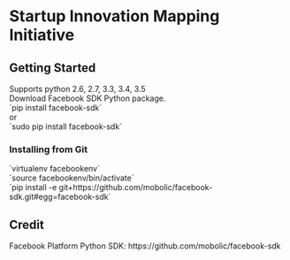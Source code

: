 <h1> Startup Innovation Mapping Initiative </h1>
<h2> Getting Started </h2>
Supports python 2.6, 2.7, 3.3, 3.4, 3.5 </br>
Download Facebook SDK Python package. </br>
`pip install facebook-sdk` </br>
or </br>
`sudo pip install facebook-sdk`
<h3> Installing from Git </h3>
`virtualenv facebookenv` </br>
`source facebookenv/bin/activate` </br>
`pip install -e git+https://github.com/mobolic/facebook-sdk.git#egg=facebook-sdk`

<h2> Credit </h2>
Facebook Platform Python SDK: https://github.com/mobolic/facebook-sdk